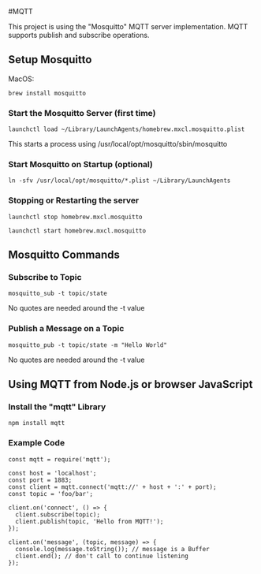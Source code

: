 #MQTT

This project is using the "Mosquitto" MQTT server implementation. MQTT supports publish and subscribe operations.

## Setup Mosquitto

MacOS:

```
brew install mosquitto
```

### Start the Mosquitto Server (first time)

```
launchctl load ~/Library/LaunchAgents/homebrew.mxcl.mosquitto.plist
```

This starts a process using /usr/local/opt/mosquitto/sbin/mosquitto

### Start Mosquitto on Startup (optional)

```
ln -sfv /usr/local/opt/mosquitto/*.plist ~/Library/LaunchAgents
```

### Stopping or Restarting the server

```
launchctl stop homebrew.mxcl.mosquitto
```

```
launchctl start homebrew.mxcl.mosquitto
```

## Mosquitto Commands

### Subscribe to Topic

```
mosquitto_sub -t topic/state
```

No quotes are needed around the -t value

### Publish a Message on a Topic

```
mosquitto_pub -t topic/state -m "Hello World"
```

No quotes are needed around the -t value

## Using MQTT from Node.js or browser JavaScript

### Install the "mqtt" Library

```
npm install mqtt
```

### Example Code

```ecmascript 6
const mqtt = require('mqtt');

const host = 'localhost';
const port = 1883;
const client = mqtt.connect('mqtt://' + host + ':' + port);
const topic = 'foo/bar';

client.on('connect', () => {
  client.subscribe(topic);
  client.publish(topic, 'Hello from MQTT!');
});

client.on('message', (topic, message) => {
  console.log(message.toString()); // message is a Buffer
  client.end(); // don't call to continue listening
});
```
